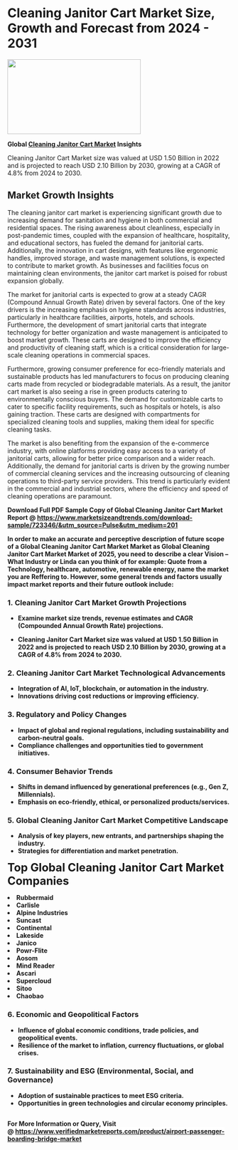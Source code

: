 <H1>Cleaning Janitor Cart Market Size, Growth and Forecast from 2024 - 2031</H1><img class="aligncenter size-medium wp-image-584254" src="https://thirdeyenews.in/wp-content/uploads/2024/09/Global-Market-Research-300x168.jpeg" alt="" width="300" height="168" /><p><strong>Global&nbsp;<a href="https://www.marketsizeandtrends.com/download-sample/723346/&amp;utm_source=Pulse&amp;utm_medium=201">Cleaning Janitor Cart Market</a> Insights</strong></p><p>Cleaning Janitor Cart Market size was valued at USD 1.50 Billion in 2022 and is projected to reach USD 2.10 Billion by 2030, growing at a CAGR of 4.8% from 2024 to 2030.</p><p><h2>Market Growth Insights</h2> <p>The cleaning janitor cart market is experiencing significant growth due to increasing demand for sanitation and hygiene in both commercial and residential spaces. The rising awareness about cleanliness, especially in post-pandemic times, coupled with the expansion of healthcare, hospitality, and educational sectors, has fueled the demand for janitorial carts. Additionally, the innovation in cart designs, with features like ergonomic handles, improved storage, and waste management solutions, is expected to contribute to market growth. As businesses and facilities focus on maintaining clean environments, the janitor cart market is poised for robust expansion globally.</p> <p><strong></strong></p> <p>The market for janitorial carts is expected to grow at a steady CAGR (Compound Annual Growth Rate) driven by several factors. One of the key drivers is the increasing emphasis on hygiene standards across industries, particularly in healthcare facilities, airports, hotels, and schools. Furthermore, the development of smart janitorial carts that integrate technology for better organization and waste management is anticipated to boost market growth. These carts are designed to improve the efficiency and productivity of cleaning staff, which is a critical consideration for large-scale cleaning operations in commercial spaces.</p> <p>Furthermore, growing consumer preference for eco-friendly materials and sustainable products has led manufacturers to focus on producing cleaning carts made from recycled or biodegradable materials. As a result, the janitor cart market is also seeing a rise in green products catering to environmentally conscious buyers. The demand for customizable carts to cater to specific facility requirements, such as hospitals or hotels, is also gaining traction. These carts are designed with compartments for specialized cleaning tools and supplies, making them ideal for specific cleaning tasks.</p> <p>The market is also benefiting from the expansion of the e-commerce industry, with online platforms providing easy access to a variety of janitorial carts, allowing for better price comparison and a wider reach. Additionally, the demand for janitorial carts is driven by the growing number of commercial cleaning services and the increasing outsourcing of cleaning operations to third-party service providers. This trend is particularly evident in the commercial and industrial sectors, where the efficiency and speed of cleaning operations are paramount.</p> <p><strong></p><p><span class=""><strong>Download Full PDF Sample Copy of Global Cleaning Janitor Cart Market Report</strong> @ <a href="https://www.marketsizeandtrends.com/download-sample/723346/&amp;utm_source=Pulse&amp;utm_medium=201" target="_blank">https://www.marketsizeandtrends.com/download-sample/723346/&amp;utm_source=Pulse&amp;utm_medium=201</a></span></p><p>In order to make an accurate and perceptive description of future scope of a Global&nbsp;Cleaning Janitor Cart Market Market as Global&nbsp;Cleaning Janitor Cart Market Market of 2025, you need to describe a clear Vision &ndash; What Industry or Linda can you think of for example: Quote from a Technology, healthcare, automotive, renewable energy, name the market you are Reffering to. However, some general trends and factors usually impact market reports and their future outlook include:</p><h3>1.&nbsp;<strong>Cleaning Janitor Cart Market Growth Projections</strong></h3><ul><li>Examine market size trends, revenue estimates and CAGR (Compounded Annual Growth Rate) projections.</li><li><p>Cleaning Janitor Cart Market size was valued at USD 1.50 Billion in 2022 and is projected to reach USD 2.10 Billion by 2030, growing at a CAGR of 4.8% from 2024 to 2030.</p></li></ul><h3>2.&nbsp;<strong>Cleaning Janitor Cart Market Technological Advancements</strong></h3><ul><li>Integration of AI, IoT, blockchain, or automation in the industry.</li><li>Innovations driving cost reductions or improving efficiency.</li></ul><h3>3.&nbsp;<strong>Regulatory and Policy Changes</strong></h3><ul><li>Impact of global and regional regulations, including sustainability and carbon-neutral goals.</li><li>Compliance challenges and opportunities tied to government initiatives.</li></ul><h3>4.&nbsp;<strong>Consumer Behavior Trends</strong></h3><ul><li>Shifts in demand influenced by generational preferences (e.g., Gen Z, Millennials).</li><li>Emphasis on eco-friendly, ethical, or personalized products/services.</li></ul><h3>5.&nbsp;<strong>Global Cleaning Janitor Cart Market Competitive Landscape</strong></h3><ul><li>Analysis of key players, new entrants, and partnerships shaping the industry.</li><li>Strategies for differentiation and market penetration.</li></ul><p data-pm-slice="1 1 []"><span style="color: inherit; font-family: inherit; font-size: 25px;">Top Global Cleaning Janitor Cart Market Companies</span></p><div class="" data-test-id=""><p><li>Rubbermaid</li><li> Carlisle</li><li> Alpine Industries</li><li> Suncast</li><li> Continental</li><li> Lakeside</li><li> Janico</li><li> Powr-Flite</li><li> Aosom</li><li> Mind Reader</li><li> Ascari</li><li> Supercloud</li><li> Sitoo</li><li> Chaobao</li></p></div><h3>6.&nbsp;<strong>Economic and Geopolitical Factors</strong></h3><ul><li>Influence of global economic conditions, trade policies, and geopolitical events.</li><li>Resilience of the market to inflation, currency fluctuations, or global crises.</li></ul><h3>7.&nbsp;<strong>Sustainability and ESG (Environmental, Social, and Governance)</strong></h3><ul><li>Adoption of sustainable practices to meet ESG criteria.</li><li>Opportunities in green technologies and circular economy principles.</li></ul><h2><strong style="font-size: 14px;">For More Information or Query, Visit @&nbsp;</strong><a style="background-color: #ffffff; font-size: 14px;" href="https://www.marketsizeandtrends.com/report/cleaning-janitor-cart-market/" target="_blank">https://www.verifiedmarketreports.com/product/airport-passenger-boarding-bridge-market</a></h2>
